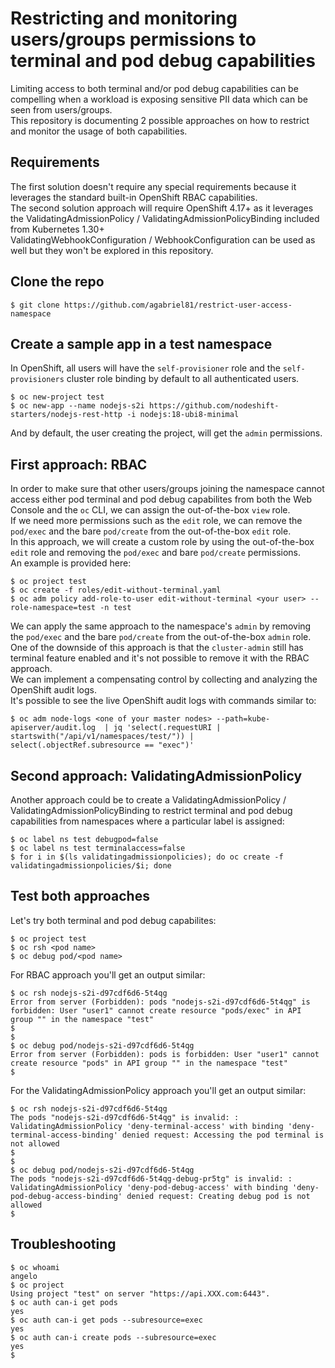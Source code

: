 # Restricting and monitoring users/groups permissions to terminal and pod debug capabilities

Limiting access to both terminal and/or pod debug capabilities can be compelling when a workload is exposing sensitive PII data which can be seen from users/groups.  
This repository is documenting 2 possible approaches on how to restrict and monitor the usage of both capabilities.  


## Requirements

The first solution doesn't require any special requirements because it leverages the standard built-in OpenShift RBAC capabilities.  
The second solution approach will require OpenShift 4.17+ as it leverages the ValidatingAdmissionPolicy / ValidatingAdmissionPolicyBinding included from Kubernetes 1.30+  
ValidatingWebhookConfiguration / WebhookConfiguration can be used as well but they won't be explored in this repository.  

## Clone the repo

~~~
$ git clone https://github.com/agabriel81/restrict-user-access-namespace
~~~

## Create a sample app in a test namespace

In OpenShift, all users will have the `self-provisioner` role and the `self-provisioners` cluster role binding by default to all authenticated users.   

~~~
$ oc new-project test
$ oc new-app --name nodejs-s2i https://github.com/nodeshift-starters/nodejs-rest-http -i nodejs:18-ubi8-minimal
~~~

And by default, the user creating the project, will get the `admin` permissions.  

## First approach: RBAC

In order to make sure that other users/groups joining the namespace cannot access either pod terminal and pod debug capabilites from both the Web Console and the `oc` CLI, we can assign the out-of-the-box `view` role.  
If we need more permissions such as the `edit` role, we can remove the `pod/exec` and the bare `pod/create` from the out-of-the-box `edit` role.  
In this approach, we will create a custom role by using the out-of-the-box `edit` role and removing the `pod/exec` and bare `pod/create` permissions.  
An example is provided here:  

~~~
$ oc project test
$ oc create -f roles/edit-without-terminal.yaml
$ oc adm policy add-role-to-user edit-without-terminal <your user> --role-namespace=test -n test
~~~

We can apply the same approach to the namespace's `admin` by removing the `pod/exec` and the bare `pod/create` from the out-of-the-box `admin` role.  
One of the downside of this approach is that the `cluster-admin` still has terminal feature enabled and it's not possible to remove it with the RBAC approach.  
We can implement a compensating control by collecting and analyzing the OpenShift audit logs.  
It's possible to see the live OpenShift audit logs with commands similar to:  

~~~
$ oc adm node-logs <one of your master nodes> --path=kube-apiserver/audit.log  | jq 'select(.requestURI | startswith("/api/v1/namespaces/test/")) | select(.objectRef.subresource == "exec")'
~~~

## Second approach: ValidatingAdmissionPolicy

Another approach could be to create a ValidatingAdmissionPolicy / ValidatingAdmissionPolicyBinding to restrict terminal and pod debug capabilities from namespaces where a particular label is assigned:  

~~~
$ oc label ns test debugpod=false
$ oc label ns test terminalaccess=false
$ for i in $(ls validatingadmissionpolicies); do oc create -f validatingadmissionpolicies/$i; done
~~~

## Test both approaches

Let's try both terminal and pod debug capabilites:  

~~~
$ oc project test
$ oc rsh <pod name> 
$ oc debug pod/<pod name>
~~~

For RBAC approach you'll get an output similar:

~~~
$ oc rsh nodejs-s2i-d97cdf6d6-5t4qg
Error from server (Forbidden): pods "nodejs-s2i-d97cdf6d6-5t4qg" is forbidden: User "user1" cannot create resource "pods/exec" in API group "" in the namespace "test"
$
$
$ oc debug pod/nodejs-s2i-d97cdf6d6-5t4qg   
Error from server (Forbidden): pods is forbidden: User "user1" cannot create resource "pods" in API group "" in the namespace "test"
$
~~~

For the ValidatingAdmissionPolicy approach you'll get an output similar:

~~~
$ oc rsh nodejs-s2i-d97cdf6d6-5t4qg
The pods "nodejs-s2i-d97cdf6d6-5t4qg" is invalid: : ValidatingAdmissionPolicy 'deny-terminal-access' with binding 'deny-terminal-access-binding' denied request: Accessing the pod terminal is not allowed
$
$
$ oc debug pod/nodejs-s2i-d97cdf6d6-5t4qg
The pods "nodejs-s2i-d97cdf6d6-5t4qg-debug-pr5tg" is invalid: : ValidatingAdmissionPolicy 'deny-pod-debug-access' with binding 'deny-pod-debug-access-binding' denied request: Creating debug pod is not allowed
$ 
~~~

## Troubleshooting

~~~
$ oc whoami
angelo
$ oc project
Using project "test" on server "https://api.XXX.com:6443".
$ oc auth can-i get pods
yes
$ oc auth can-i get pods --subresource=exec
yes
$ oc auth can-i create pods --subresource=exec
yes
$
~~~

